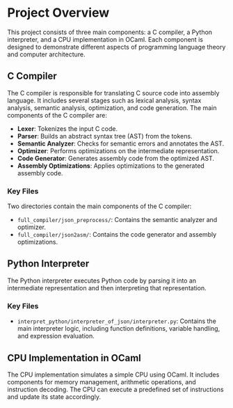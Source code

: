 
# Project Overview

This project consists of three main components: a C compiler, a Python interpreter, and a CPU implementation in OCaml. Each component is designed to demonstrate different aspects of programming language theory and computer architecture.

## C Compiler

The C compiler is responsible for translating C source code into assembly language. It includes several stages such as lexical analysis, syntax analysis, semantic analysis, optimization, and code generation. The main components of the C compiler are:

- **Lexer**: Tokenizes the input C code.
- **Parser**: Builds an abstract syntax tree (AST) from the tokens.
- **Semantic Analyzer**: Checks for semantic errors and annotates the AST.
- **Optimizer**: Performs optimizations on the intermediate representation.
- **Code Generator**: Generates assembly code from the optimized AST.
- **Assembly Optimizations**: Applies optimizations to the generated assembly code.

### Key Files
Two directories contain the main components of the C compiler:
- `full_compiler/json_preprocess/`: Contains the semantic analyzer and optimizer.
- `full_compiler/json2asm/`: Contains the code generator and assembly optimizations.

## Python Interpreter

The Python interpreter executes Python code by parsing it into an intermediate representation and then interpreting that representation.

### Key Files
- `interpret_python/interpreter_of_json/interpreter.py`: Contains the main interpreter logic, including function definitions, variable handling, and expression evaluation.

## CPU Implementation in OCaml

The CPU implementation simulates a simple CPU using OCaml. It includes components for memory management, arithmetic operations, and instruction decoding. The CPU can execute a predefined set of instructions and update its state accordingly.
